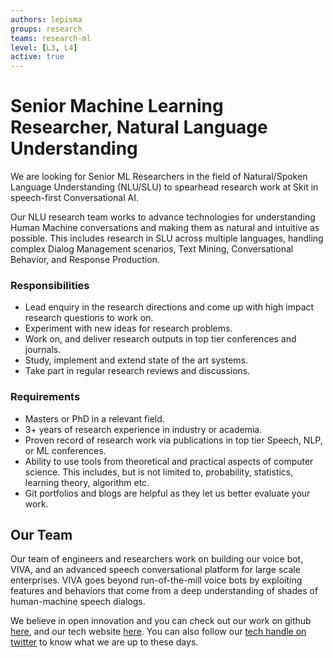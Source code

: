 ```yaml
---
authors: lepisma
groups: research
teams: research-ml
level: [L3, L4]
active: true
---
```


# Senior Machine Learning Researcher, Natural Language Understanding

We are looking for Senior ML Researchers in the field of Natural/Spoken Language
Understanding (NLU/SLU) to spearhead research work at Skit in speech-first
Conversational AI.

Our NLU research team works to advance technologies for understanding Human
Machine conversations and making them as natural and intuitive as possible. This
includes research in SLU across multiple languages, handling complex Dialog
Management scenarios, Text Mining, Conversational Behavior, and Response
Production.

### Responsibilities

+ Lead enquiry in the research directions and come up with high impact research
  questions to work on.
+ Experiment with new ideas for research problems.
+ Work on, and deliver research outputs in top tier conferences and journals.
+ Study, implement and extend state of the art systems.
+ Take part in regular research reviews and discussions.

### Requirements

+ Masters or PhD in a relevant field.
+ 3+ years of research experience in industry or academia.
+ Proven record of research work via publications in top tier Speech, NLP, or ML
  conferences.
+ Ability to use tools from theoretical and practical aspects of computer
  science. This includes, but is not limited to, probability, statistics,
  learning theory, algorithm etc.
+ Git portfolios and blogs are helpful as they let us better evaluate your work.

## Our Team

Our team of engineers and researchers work on building our voice bot, VIVA, and
an advanced speech conversational platform for large scale enterprises. VIVA
goes beyond run-of-the-mill voice bots by exploiting features and behaviors that
come from a deep understanding of shades of human-machine speech dialogs.

We believe in open innovation and you can check out our work on github [here](https://github.com/skit-ai), and
our tech website [here](https://tech.skit.ai/). You can also follow our [tech handle on twitter](https://twitter.com/SkitTech/) to know
what we are up to these days.
